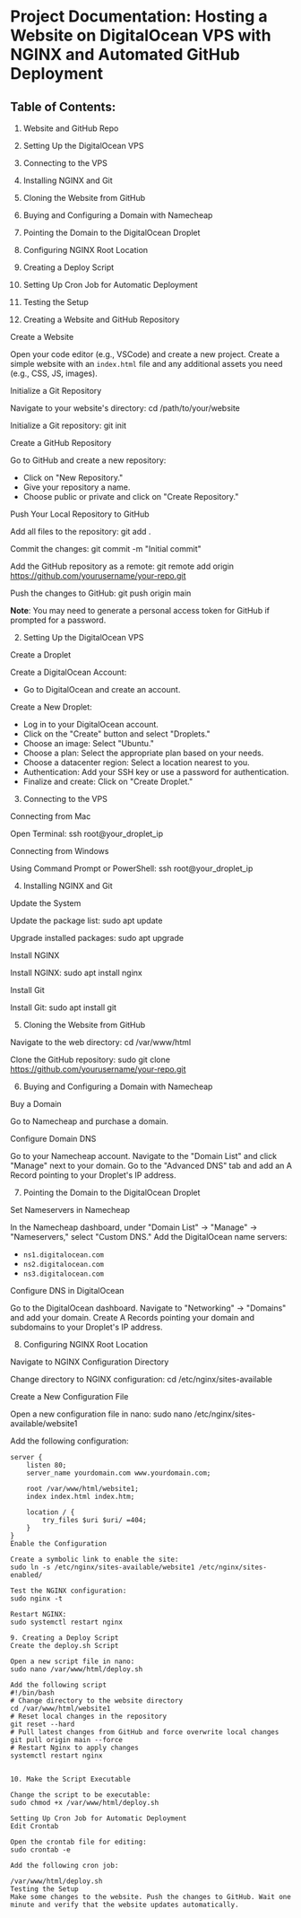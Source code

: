 # Project Documentation: Hosting a Website on DigitalOcean VPS with NGINX and Automated GitHub Deployment

## Table of Contents:
1. Website and GitHub Repo
2. Setting Up the DigitalOcean VPS
3. Connecting to the VPS
4. Installing NGINX and Git
5. Cloning the Website from GitHub
6. Buying and Configuring a Domain with Namecheap
7. Pointing the Domain to the DigitalOcean Droplet
8. Configuring NGINX Root Location
9. Creating a Deploy Script
10. Setting Up Cron Job for Automatic Deployment
11. Testing the Setup

1. Creating a Website and GitHub Repository

Create a Website

Open your code editor (e.g., VSCode) and create a new project. Create a simple website with an `index.html` file and any additional assets you need (e.g., CSS, JS, images).

Initialize a Git Repository

Navigate to your website's directory: 
cd /path/to/your/website

Initialize a Git repository: 
git init

Create a GitHub Repository

Go to GitHub and create a new repository:
- Click on "New Repository."
- Give your repository a name.
- Choose public or private and click on "Create Repository."

Push Your Local Repository to GitHub

Add all files to the repository: 
git add .

Commit the changes: 
git commit -m "Initial commit"

Add the GitHub repository as a remote: 
git remote add origin https://github.com/yourusername/your-repo.git

Push the changes to GitHub: 
git push origin main

**Note**: You may need to generate a personal access token for GitHub if prompted for a password.

2. Setting Up the DigitalOcean VPS

Create a Droplet

Create a DigitalOcean Account:
- Go to DigitalOcean and create an account.

Create a New Droplet:
- Log in to your DigitalOcean account.
- Click on the "Create" button and select "Droplets."
- Choose an image: Select "Ubuntu."
- Choose a plan: Select the appropriate plan based on your needs.
- Choose a datacenter region: Select a location nearest to you.
- Authentication: Add your SSH key or use a password for authentication.
- Finalize and create: Click on "Create Droplet."

3. Connecting to the VPS

Connecting from Mac

Open Terminal: 
ssh root@your_droplet_ip

Connecting from Windows

Using Command Prompt or PowerShell: 
ssh root@your_droplet_ip

4. Installing NGINX and Git

Update the System

Update the package list: 
sudo apt update

Upgrade installed packages: 
sudo apt upgrade

Install NGINX

Install NGINX: 
sudo apt install nginx

Install Git

Install Git: 
sudo apt install git

5. Cloning the Website from GitHub

Navigate to the web directory: 
cd /var/www/html

Clone the GitHub repository: 
sudo git clone https://github.com/yourusername/your-repo.git

6. Buying and Configuring a Domain with Namecheap

Buy a Domain

Go to Namecheap and purchase a domain.

Configure Domain DNS

Go to your Namecheap account.
Navigate to the "Domain List" and click "Manage" next to your domain.
Go to the "Advanced DNS" tab and add an A Record pointing to your Droplet's IP address.

7. Pointing the Domain to the DigitalOcean Droplet

Set Nameservers in Namecheap

In the Namecheap dashboard, under "Domain List" -> "Manage" -> "Nameservers," select "Custom DNS." Add the DigitalOcean name servers:
- `ns1.digitalocean.com`
- `ns2.digitalocean.com`
- `ns3.digitalocean.com`

Configure DNS in DigitalOcean

Go to the DigitalOcean dashboard.
Navigate to "Networking" -> "Domains" and add your domain.
Create A Records pointing your domain and subdomains to your Droplet's IP address.

8. Configuring NGINX Root Location

Navigate to NGINX Configuration Directory

Change directory to NGINX configuration: 
cd /etc/nginx/sites-available

Create a New Configuration File

Open a new configuration file in nano: 
sudo nano /etc/nginx/sites-available/website1

Add the following configuration:

```nginx
server {
    listen 80;
    server_name yourdomain.com www.yourdomain.com;

    root /var/www/html/website1;
    index index.html index.htm;

    location / {
        try_files $uri $uri/ =404;
    }
}
Enable the Configuration

Create a symbolic link to enable the site:
sudo ln -s /etc/nginx/sites-available/website1 /etc/nginx/sites-enabled/

Test the NGINX configuration:
sudo nginx -t

Restart NGINX:
sudo systemctl restart nginx

9. Creating a Deploy Script
Create the deploy.sh Script

Open a new script file in nano:
sudo nano /var/www/html/deploy.sh

Add the following script
#!/bin/bash
# Change directory to the website directory
cd /var/www/html/website1
# Reset local changes in the repository
git reset --hard
# Pull latest changes from GitHub and force overwrite local changes
git pull origin main --force
# Restart Nginx to apply changes
systemctl restart nginx


10. Make the Script Executable

Change the script to be executable:
sudo chmod +x /var/www/html/deploy.sh

Setting Up Cron Job for Automatic Deployment
Edit Crontab

Open the crontab file for editing:
sudo crontab -e

Add the following cron job:

/var/www/html/deploy.sh
Testing the Setup
Make some changes to the website. Push the changes to GitHub. Wait one minute and verify that the website updates automatically.




